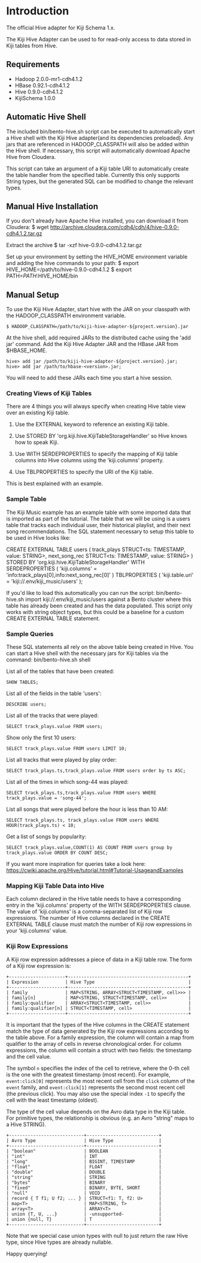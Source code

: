 Introduction
============

The official Hive adapter for Kiji Schema 1.x.

The Kiji Hive Adapter can be used to for read-only access to
data stored in Kiji tables from Hive.

## Requirements
   * Hadoop 2.0.0-mr1-cdh4.1.2
   * HBase 0.92.1-cdh4.1.2
   * Hive 0.9.0-cdh4.1.2
   * KijiSchema 1.0.0

## Automatic Hive Shell
The included bin/bento-hive.sh script can be executed to automatically start a Hive shell
with the Kiji Hive adapter(and its dependencies preloaded).  Any jars that are referenced in
HADOOP_CLASSPATH will also be added within the Hive shell.  If necessary, this script will
automatically download Apache Hive from Cloudera.

This script can take an argument of a Kiji table URI to automatically create the table handler
from the specified table.  Currently this only supports String types, but the generated SQL
can be modified to change the relevant types.

## Manual Hive Installation

If you don't already have Apache Hive installed, you can download it from Cloudera:
    $ wget http://archive.cloudera.com/cdh4/cdh/4/hive-0.9.0-cdh4.1.2.tar.gz

Extract the archive
    $ tar -xzf hive-0.9.0-cdh4.1.2.tar.gz

Set up your environment by setting the HIVE_HOME environment variable and adding the hive
commands to your path:
    $ export HIVE_HOME=/path/to/hive-0.9.0-cdh4.1.2
    $ export PATH=$PATH:$HIVE_HOME/bin

## Manual Setup

To use the Kiji Hive Adapter, start hive with the JAR on your
classpath with the HADOOP_CLASSPATH environment variable.

    $ HADOOP_CLASSPATH=/path/to/kiji-hive-adapter-${project.version}.jar

At the hive shell, add required JARs to the distributed cache using
the 'add jar' command. Add the Kiji Hive Adapter JAR and the HBase
JAR from $HBASE_HOME.

    hive> add jar /path/to/kiji-hive-adapter-${project.version}.jar;
    hive> add jar /path/to/hbase-<version>.jar;

You will need to add these JARs each time you start a hive session.

### Creating Views of Kiji Tables

There are 4 things you will always specify when creating Hive table
view over an existing Kiji table.

   1. Use the EXTERNAL keyword to reference an existing Kiji table.

   2. Use STORED BY 'org.kiji.hive.KijiTableStorageHandler' so Hive
      knows how to speak Kiji.

   3. Use WITH SERDEPROPERTIES to specify the mapping of Kiji table
      columns into Hive columns using the 'kiji.columns' property.

   4. Use TBLPROPERTIES to specify the URI of the Kiji table.

This is best explained with an example.

### Sample Table

The Kiji Music example has an example table with some imported data that is imported as part
of the tutorial.  The table that we will be using is a users table that tracks each individual
user, their historical playlist, and their next song recommendations.  The SQL statement
necessary to setup this table to be used in Hive looks like:

  CREATE EXTERNAL TABLE users (
    track_plays STRUCT<ts: TIMESTAMP, value: STRING>,
    next_song_rec STRUCT<ts: TIMESTAMP, value: STRING>
  )
  STORED BY 'org.kiji.hive.KijiTableStorageHandler'
  WITH SERDEPROPERTIES (
    'kiji.columns' = 'info:track_plays[0],info:next_song_rec[0]'
  )
  TBLPROPERTIES (
    'kiji.table.uri' = 'kiji://.env/kiji_music/users'
  );

If you'd like to load this automatically you can run the script:
bin/bento-hive.sh import kiji://.env/kiji_music/users
against a Bento cluster where this table has already been created and has the data populated.
This script only works with string object types, but this could be a baseline for a custom
CREATE EXTERNAL TABLE statement.


### Sample Queries

These SQL statements all rely on the above table being created in Hive.  You can start a Hive
shell with the necessary jars for Kiji tables via the command:
bin/bento-hive.sh shell

List all of the tables that have been created:

    SHOW TABLES;

List all of the fields in the table 'users':

    DESCRIBE users;

List all of the tracks that were played:

    SELECT track_plays.value FROM users;

Show only the first 10 users:

    SELECT track_plays.value FROM users LIMIT 10;

List all tracks that were played by play order:

    SELECT track_plays.ts,track_plays.value FROM users order by ts ASC;

List all of the times in which song-44 was played:

    SELECT track_plays.ts,track_plays.value FROM users WHERE track_plays.value = 'song-44';

List all songs that were played before the hour is less than 10 AM:

    SELECT track_plays.ts, track_plays.value FROM users WHERE HOUR(track_plays.ts) < 10;

Get a list of songs by popularity:

    SELECT track_plays.value,COUNT(1) AS COUNT FROM users group by track_plays.value ORDER BY COUNT DESC;

If you want more inspiration for queries take a look here:
https://cwiki.apache.org/Hive/tutorial.html#Tutorial-UsageandExamples

### Mapping Kiji Table Data into Hive

Each column declared in the Hive table needs to have a corresponding
entry in the 'kiji.columns' property of the WITH SERDEPROPERTIES
clause. The value of 'kiji.columns' is a comma-separated list of
Kiji row expressions. The number of Hive columns declared in the CREATE
EXTERNAL TABLE clause must match the number of Kiji row expressions in
your 'kiji.columns' value.


### Kiji Row Expressions

A Kiji row expression addresses a piece of data in a Kiji table
row. The form of a Kiji row expression is:

    +---------------------+---------------------------------------------+
    | Expression          | Hive Type                                   |
    +---------------------+---------------------------------------------+
    | family              | MAP<STRING, ARRAY<STRUCT<TIMESTAMP, cell>>> |
    | family[n]           | MAP<STRING, STRUCT<TIMESTAMP, cell>>        |
    | family:qualifier    | ARRAY<STRUCT<TIMESTAMP, cell>>              |
    | family:qualifier[n] | STRUCT<TIMESTAMP, cell>                     |
    +---------------------+---------------------------------------------+

It is important that the types of the Hive columns in the CREATE
statement match the type of data generated by the Kiji row
expressions according to the table above. For a family expression, the
column will contain a map from qualifier to the array of cells in
reverse chronological order. For column expressions, the column will
contain a struct with two fields: the timestamp and the cell value.

The symbol `n` specifies the index of the cell to retrieve, where the
0-th cell is the one with the greatest timestamp (most recent). For
example, `event:click[0]` represents the most recent cell from the
`click` column of the `event` family, and `event:click[1]` represents
the second most recent cell (the previous click). You may also use the
special index `-1` to specify the cell with the least timestamp
(oldest).

The type of the cell value depends on the Avro data type in the Kiji
table. For primitive types, the relationship is obvious (e.g. an Avro
"string" maps to a Hive STRING).

    +----------------------------+---------------------------+
    | Avro Type                  | Hive Type                 |
    +----------------------------+---------------------------+
    | "boolean"                  | BOOLEAN                   |
    | "int"                      | INT                       |
    | "long"                     | BIGINT, TIMESTAMP         |
    | "float"                    | FLOAT                     |
    | "double"                   | DOUBLE                    |
    | "string"                   | STRING                    |
    | "bytes"                    | BINARY                    |
    | "fixed"                    | BINARY, BYTE, SHORT       |
    | "null"                     | VOID                      |
    | record { T f1; U f2; ... } | STRUCT<f1: T, f2: U>      |
    | map<T>                     | MAP<STRING, T>            |
    | array<T>                   | ARRAY<T>                  |
    | union {T, U, ...}          | -unsupported-             |
    | union {null, T}            | T                         |
    +----------------------------+---------------------------+

Note that we special case union types with null to just return the raw
Hive type, since Hive types are already nullable.

Happy querying!
